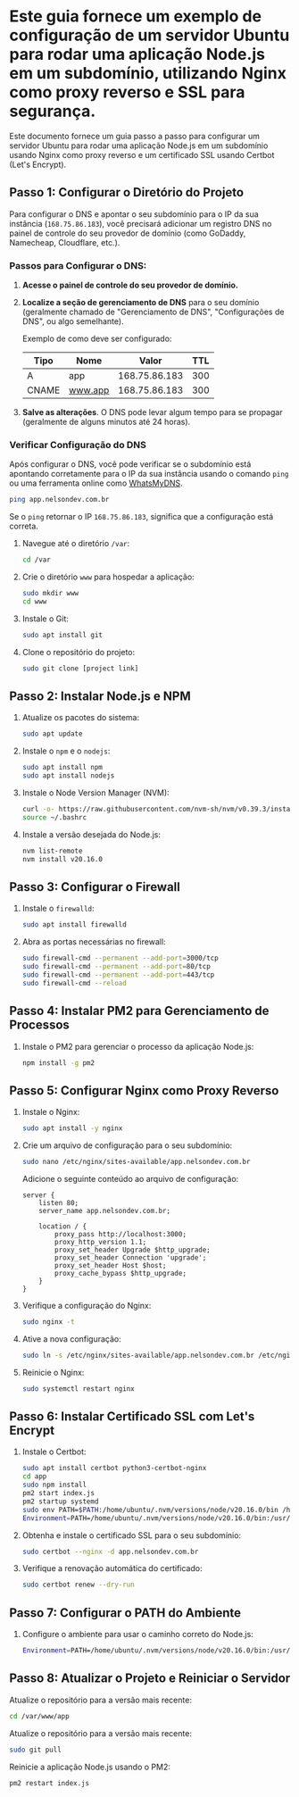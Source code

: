 # Este guia fornece um exemplo de configuração de um servidor Ubuntu para rodar uma aplicação Node.js em um subdomínio, utilizando Nginx como proxy reverso e SSL para segurança.

Este documento fornece um guia passo a passo para configurar um servidor Ubuntu para rodar uma aplicação Node.js em um subdomínio usando Nginx como proxy reverso e um certificado SSL usando Certbot (Let's Encrypt).

## Passo 1: Configurar o Diretório do Projeto

Para configurar o DNS e apontar o seu subdomínio para o IP da sua instância (`168.75.86.183`), você precisará adicionar um registro DNS no painel de controle do seu provedor de domínio (como GoDaddy, Namecheap, Cloudflare, etc.).

### Passos para Configurar o DNS:

1. **Acesse o painel de controle do seu provedor de domínio.**
   
2. **Localize a seção de gerenciamento de DNS** para o seu domínio (geralmente chamado de "Gerenciamento de DNS", "Configurações de DNS", ou algo semelhante).

   Exemplo de como deve ser configurado:
   
   | Tipo | Nome | Valor         | TTL  |
   |------|------|---------------|------|
   | A    | app  | 168.75.86.183 | 300  |
   | CNAME    | www.app  | 168.75.86.183 | 300  |

5. **Salve as alterações**. O DNS pode levar algum tempo para se propagar (geralmente de alguns minutos até 24 horas).

### Verificar Configuração do DNS

Após configurar o DNS, você pode verificar se o subdomínio está apontando corretamente para o IP da sua instância usando o comando `ping` ou uma ferramenta online como [WhatsMyDNS](https://www.whatsmydns.net/).

```bash
ping app.nelsondev.com.br
```

Se o `ping` retornar o IP `168.75.86.183`, significa que a configuração está correta.

1. Navegue até o diretório `/var`:
   ```bash
   cd /var
   ```

2. Crie o diretório `www` para hospedar a aplicação:
   ```bash
   sudo mkdir www
   cd www
   ```

3. Instale o Git:
   ```bash
   sudo apt install git
   ```

4. Clone o repositório do projeto:
   ```bash
   sudo git clone [project link]
   ```

## Passo 2: Instalar Node.js e NPM

1. Atualize os pacotes do sistema:
   ```bash
   sudo apt update
   ```

2. Instale o `npm` e o `nodejs`:
   ```bash
   sudo apt install npm
   sudo apt install nodejs
   ```

3. Instale o Node Version Manager (NVM):
   ```bash
   curl -o- https://raw.githubusercontent.com/nvm-sh/nvm/v0.39.3/install.sh | bash
   source ~/.bashrc
   ```

4. Instale a versão desejada do Node.js:
   ```bash
   nvm list-remote
   nvm install v20.16.0
   ```

## Passo 3: Configurar o Firewall

1. Instale o `firewalld`:
   ```bash
   sudo apt install firewalld
   ```

2. Abra as portas necessárias no firewall:
   ```bash
   sudo firewall-cmd --permanent --add-port=3000/tcp
   sudo firewall-cmd --permanent --add-port=80/tcp
   sudo firewall-cmd --permanent --add-port=443/tcp
   sudo firewall-cmd --reload
   ```

## Passo 4: Instalar PM2 para Gerenciamento de Processos

1. Instale o PM2 para gerenciar o processo da aplicação Node.js:
   ```bash
   npm install -g pm2
   ```

## Passo 5: Configurar Nginx como Proxy Reverso

1. Instale o Nginx:
   ```bash
   sudo apt install -y nginx
   ```

2. Crie um arquivo de configuração para o seu subdomínio:
   ```bash
   sudo nano /etc/nginx/sites-available/app.nelsondev.com.br
   ```

   Adicione o seguinte conteúdo ao arquivo de configuração:

   ```nginx
   server {
       listen 80;
       server_name app.nelsondev.com.br;

       location / {
           proxy_pass http://localhost:3000;
           proxy_http_version 1.1;
           proxy_set_header Upgrade $http_upgrade;
           proxy_set_header Connection 'upgrade';
           proxy_set_header Host $host;
           proxy_cache_bypass $http_upgrade;
       }
   }
   ```

3. Verifique a configuração do Nginx:
   ```bash
   sudo nginx -t
   ```

4. Ative a nova configuração:
   ```bash
   sudo ln -s /etc/nginx/sites-available/app.nelsondev.com.br /etc/nginx/sites-enabled/
   ```

5. Reinicie o Nginx:
   ```bash
   sudo systemctl restart nginx
   ```

## Passo 6: Instalar Certificado SSL com Let's Encrypt

1. Instale o Certbot:
   ```bash
   sudo apt install certbot python3-certbot-nginx
   cd app
   sudo npm install
   pm2 start index.js
   pm2 startup systemd
   sudo env PATH=$PATH:/home/ubuntu/.nvm/versions/node/v20.16.0/bin /home/ubuntu/.nvm/versions/node/v20.16.0/lib/node_modules/pm2/bin/pm2 startup systemd -u ubun
   Environment=PATH=/home/ubuntu/.nvm/versions/node/v20.16.0/bin:/usr/local/sbin:/usr/local/bin:/usr/sbin:/usr/bin:/sbin:/bin:/usr/games:/usr/local/games:/snap/bin:/home/ubuntu/.nvm/versions/node/v20.16.0/bin:/bin:/usr/local/sbin:/usr/local/bin:/usr/sbin:/usr/bin
   ```

2. Obtenha e instale o certificado SSL para o seu subdomínio:
   ```bash
   sudo certbot --nginx -d app.nelsondev.com.br
   ```

3. Verifique a renovação automática do certificado:
   ```bash
   sudo certbot renew --dry-run
   ```

## Passo 7: Configurar o PATH do Ambiente

1. Configure o ambiente para usar o caminho correto do Node.js:
   ```bash
   Environment=PATH=/home/ubuntu/.nvm/versions/node/v20.16.0/bin:/usr/local/sbin:/usr/local/bin:/usr/sbin:/usr/bin:/sbin:/bin:/usr/games:/usr/local/games:/snap/bin:/home/ubuntu/.nvm/versions/node/v20.16.0/bin:/bin:/usr/local/sbin:/usr/local/bin:/usr/sbin:/usr/bin
   ```
## Passo 8: Atualizar o Projeto e Reiniciar o Servidor 
Atualize o repositório para a versão mais recente:
````bash
cd /var/www/app
````
Atualize o repositório para a versão mais recente:
````bash
sudo git pull
````
Reinicie a aplicação Node.js usando o PM2:
````bash
pm2 restart index.js
````

